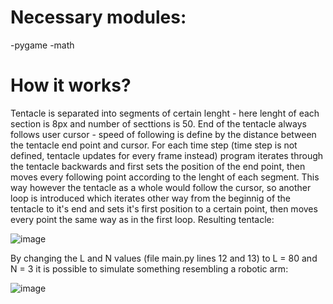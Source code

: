 # Necessary modules:
-pygame
-math

# How it works?
Tentacle is separated into segments of certain lenght - here lenght of each section is 8px and number of secttions is 50. End of the tentacle always follows user cursor - speed of following is define by the distance between the tentacle end point and cursor. For each time step (time step is not defined, tentacle updates for every frame instead) program iterates through the tentacle backwards and first sets the position of the end point, then moves every following point according to the lenght of each segment. This way however the tentacle as a whole would follow the cursor, so another loop is introduced which iterates other way from the beginnig of the tentacle to it's end and sets it's first position to a certain point, then moves every point the same way as in the first loop. Resulting tentacle:

![image](https://user-images.githubusercontent.com/94861828/148652663-81c55c33-a9d0-4bd4-bf0e-69a368e86db1.png)

By changing the L and N values (file main.py lines 12 and 13) to L = 80 and N = 3 it is possible to simulate something resembling a robotic arm:

![image](https://user-images.githubusercontent.com/94861828/148652648-42757e4e-9a91-474c-bd66-2f1bd44abb20.png)



